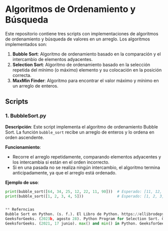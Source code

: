 # Algoritmos de Ordenamiento y Búsqueda

Este repositorio contiene tres scripts con implementaciones de algoritmos de ordenamiento y búsqueda de valores en un arreglo. Los algoritmos implementados son:

1. **Bubble Sort**: Algoritmo de ordenamiento basado en la comparación y el intercambio de elementos adyacentes.
2. **Selection Sort**: Algoritmo de ordenamiento basado en la selección repetida del mínimo (o máximo) elemento y su colocación en la posición correcta.
3. **MaxMin Finder**: Algoritmo para encontrar el valor máximo y mínimo en un arreglo de enteros.

## Scripts

### 1. BubbleSort.py

**Descripción**: Este script implementa el algoritmo de ordenamiento Bubble Sort. La función `bubble_sort` recibe un arreglo de enteros y lo ordena en orden ascendente.

**Funcionamiento**:
- Recorre el arreglo repetidamente, comparando elementos adyacentes y los intercambia si están en el orden incorrecto.
- Si en una pasada no se realiza ningún intercambio, el algoritmo termina anticipadamente, ya que el arreglo está ordenado.

**Ejemplo de uso**:

```python
print(bubble_sort([64, 34, 25, 12, 22, 11, 90]))  # Esperado: [11, 12, 22, 25, 34, 64, 90]
print(bubble_sort([1, 2, 3, 4, 5]))               # Esperado: [1, 2, 3, 4, 5] (arreglo ya ordenado)


** Referncias
Bubble Sort en Python. (s. f.). El Libro de Python. https://ellibrodepython.com/bubble-sort
GeeksforGeeks. (2023b, agosto 28). Python Program for Selection Sort. GeeksforGeeks. https://www.geeksforgeeks.org/python-program-for-selection-sort/
GeeksforGeeks. (2021, 17 junio). max() and min() in Python. GeeksforGeeks. https://www.geeksforgeeks.org/max-min-python/
